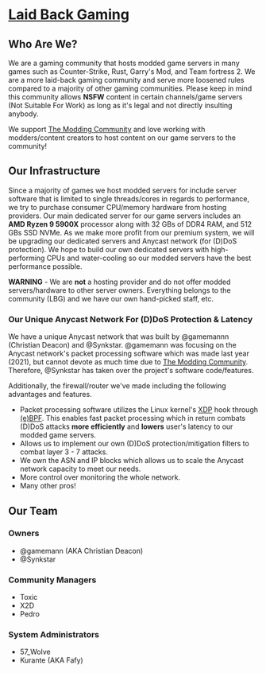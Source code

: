 # [Laid Back Gaming](https://lbgaming.co)
## Who Are We?
We are a gaming community that hosts modded game servers in many games such as Counter-Strike, Rust, Garry's Mod, and Team fortress 2. We are a more laid-back gaming community and serve more loosened rules compared to a majority of other gaming communities. Please keep in mind this community allows **NSFW** content in certain channels/game servers (Not Suitable For Work) as long as it's legal and not directly insulting anybody.

We support [The Modding Community](https://moddingcommunity.com/) and love working with modders/content creators to host content on our game servers to the community!

## Our Infrastructure
Since a majority of games we host modded servers for include server software that is limited to single threads/cores in regards to performance, we try to purchase consumer CPU/memory hardware from hosting providers. Our main dedicated server for our game servers includes an **AMD Ryzen 9 5900X** processor along with 32 GBs of DDR4 RAM, and 512 GBs SSD NVMe. As we make more profit from our premium system, we will be upgrading our dedicated servers and Anycast network (for (D)DoS protection). We hope to build our own dedicated servers with high-performing CPUs and water-cooling so our modded servers have the best performance possible.

**WARNING** - We are **not** a hosting provider and do not offer modded servers/hardware to other server owners. Everything belongs to the community (LBG) and we have our own hand-picked staff, etc.

### Our Unique Anycast Network For (D)DoS Protection & Latency
We have a unique Anycast network that was built by @gamemannn (Christian Deacon) and @Synkstar. @gamemann was focusing on the Anycast network's packet processing software which was made last year (2021), but cannot devote as much time due to [The Modding Community](https://moddingcommunity.com/). Therefore, @Synkstar has taken over the project's software code/features.

Additionally, the firewall/router we've made including the following advantages and features.

* Packet processing software utilizes the Linux kernel's [XDP](https://www.iovisor.org/technology/xdp) hook through [(e)BPF](https://ebpf.io/). This enables fast packet processing which in return combats (D)DoS attacks **more efficiently** and **lowers** user's latency to our modded game servers.
* Allows us to implement our own (D)DoS protection/mitigation filters to combat layer 3 - 7 attacks.
* We own the ASN and IP blocks which allows us to scale the Anycast network capacity to meet our needs.
* More control over monitoring the whole network.
* Many other pros!

## Our Team
### Owners
* @gamemann (AKA Christian Deacon)
* @Synkstar

### Community Managers
* Toxic
* X2D
* Pedro 

### System Administrators
* 57_Wolve
* Kurante (AKA Fafy)
